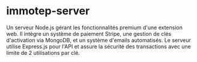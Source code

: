 # immotep-server
Un serveur Node.js gérant les fonctionnalités premium d'une extension web. Il intègre un système de paiement Stripe, une gestion de clés d'activation via MongoDB, et un système d'emails automatisés. Le serveur utilise Express.js pour l'API et assure la sécurité des transactions avec une limite de 2 utilisations par clé.
